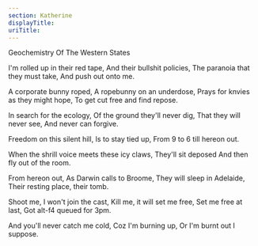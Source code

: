 ```yaml
---
section: Katherine
displayTitle:
uriTitle:
---
```


Geochemistry Of The Western States

I'm rolled up in their red tape,
And their bullshit policies,
The paranoia that they must take,
And push out onto me.

A corporate bunny roped,
A ropebunny on an underdose,
Prays for knvies as they might hope,
To get cut free and find repose.

In search for the ecology,
Of the ground they'll never dig,
That they will never see,
And never can forgive.

Freedom on this silent hill,
Is to stay tied up,
From 9 to 6 till
hereon out.

When the shrill voice
meets these icy claws,
They'll sit deposed
And then fly out of the room.

From hereon out,
As Darwin calls to Broome,
They will sleep in Adelaide,
Their resting place, their tomb.

Shoot me, I won't join the cast,
Kill me, it will set me free,
Set me free at last,
Got alt-f4 queued for 3pm.

And you'll never catch me cold,
Coz I'm burning up,
Or I'm burnt out I suppose.
